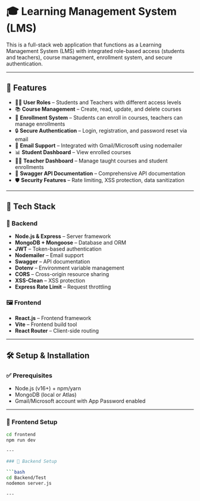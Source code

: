 # 🎓 Learning Management System (LMS)

This is a full-stack web application that functions as a Learning Management System (LMS) with integrated role-based access (students and teachers), course management, enrollment system, and secure authentication.

---

## 🚀 Features

- 🧑‍🏫 **User Roles** – Students and Teachers with different access levels
- 📚 **Course Management** – Create, read, update, and delete courses
- 🎯 **Enrollment System** – Students can enroll in courses, teachers can manage enrollments
- 🔒 **Secure Authentication** – Login, registration, and password reset via email
- 📧 **Email Support** – Integrated with Gmail/Microsoft using nodemailer
- 📊 **Student Dashboard** – View enrolled courses
- 👩‍🏫 **Teacher Dashboard** – Manage taught courses and student enrollments
- 📝 **Swagger API Documentation** – Comprehensive API documentation
- 🛡️ **Security Features** – Rate limiting, XSS protection, data sanitization

---

## 🧠 Tech Stack

### 🔗 Backend
- **Node.js & Express** – Server framework
- **MongoDB + Mongoose** – Database and ORM
- **JWT** – Token-based authentication
- **Nodemailer** – Email support
- **Swagger** – API documentation
- **Dotenv** – Environment variable management
- **CORS** – Cross-origin resource sharing
- **XSS-Clean** – XSS protection
- **Express Rate Limit** – Request throttling

### 🖼️ Frontend
- **React.js** – Frontend framework
- **Vite** – Frontend build tool
- **React Router** – Client-side routing

---

## 🛠️ Setup & Installation

### ✅ Prerequisites
- Node.js (v16+) + npm/yarn
- MongoDB (local or Atlas)
- Gmail/Microsoft account with App Password enabled

---

### 🔧 Frontend Setup
```bash
cd frontend
npm run dev

---

### 🔧 Backend Setup

```bash
cd Backend/Test
nodemon server.js

---


